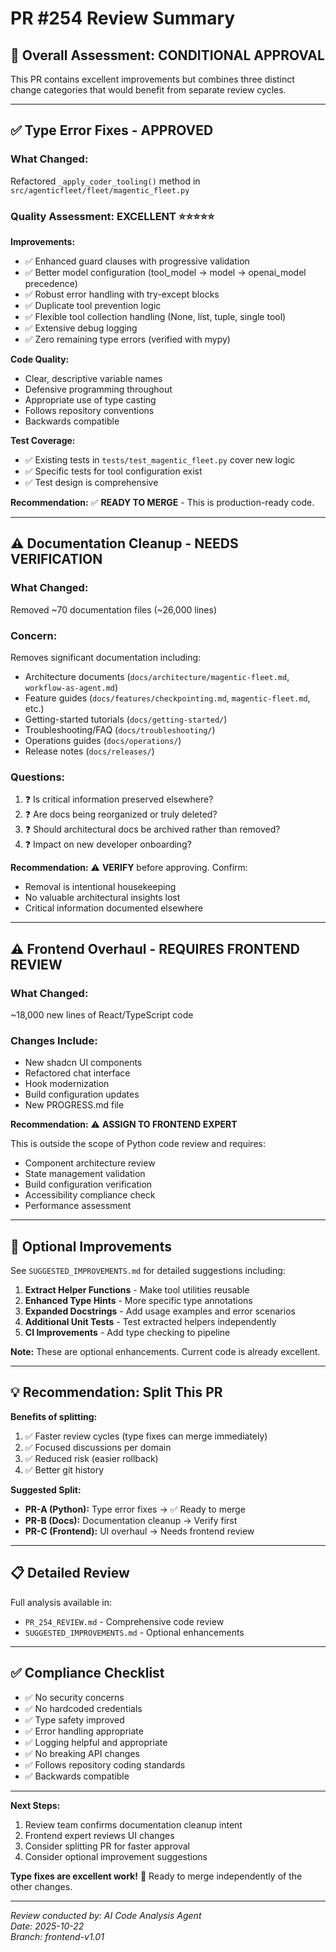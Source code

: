# PR #254 Review Summary

## 🎯 Overall Assessment: **CONDITIONAL APPROVAL**

This PR contains excellent improvements but combines three distinct change categories that would benefit from separate review cycles.

---

## ✅ Type Error Fixes - **APPROVED**

### What Changed:
Refactored `_apply_coder_tooling()` method in `src/agenticfleet/fleet/magentic_fleet.py`

### Quality Assessment: **EXCELLENT** ⭐⭐⭐⭐⭐

**Improvements:**
- ✅ Enhanced guard clauses with progressive validation
- ✅ Better model configuration (tool_model → model → openai_model precedence)
- ✅ Robust error handling with try-except blocks
- ✅ Duplicate tool prevention logic
- ✅ Flexible tool collection handling (None, list, tuple, single tool)
- ✅ Extensive debug logging
- ✅ Zero remaining type errors (verified with mypy)

**Code Quality:**
- Clear, descriptive variable names
- Defensive programming throughout
- Appropriate use of type casting
- Follows repository conventions
- Backwards compatible

**Test Coverage:**
- ✅ Existing tests in `tests/test_magentic_fleet.py` cover new logic
- ✅ Specific tests for tool configuration exist
- ✅ Test design is comprehensive

**Recommendation:** ✅ **READY TO MERGE** - This is production-ready code.

---

## ⚠️ Documentation Cleanup - **NEEDS VERIFICATION**

### What Changed:
Removed ~70 documentation files (~26,000 lines)

### Concern:
Removes significant documentation including:
- Architecture documents (`docs/architecture/magentic-fleet.md`, `workflow-as-agent.md`)
- Feature guides (`docs/features/checkpointing.md`, `magentic-fleet.md`, etc.)
- Getting-started tutorials (`docs/getting-started/`)
- Troubleshooting/FAQ (`docs/troubleshooting/`)
- Operations guides (`docs/operations/`)
- Release notes (`docs/releases/`)

### Questions:
1. ❓ Is critical information preserved elsewhere?
2. ❓ Are docs being reorganized or truly deleted?
3. ❓ Should architectural docs be archived rather than removed?
4. ❓ Impact on new developer onboarding?

**Recommendation:** ⚠️ **VERIFY** before approving. Confirm:
- Removal is intentional housekeeping
- No valuable architectural insights lost
- Critical information documented elsewhere

---

## ⚠️ Frontend Overhaul - **REQUIRES FRONTEND REVIEW**

### What Changed:
~18,000 new lines of React/TypeScript code

### Changes Include:
- New shadcn UI components
- Refactored chat interface
- Hook modernization
- Build configuration updates
- New PROGRESS.md file

**Recommendation:** ⚠️ **ASSIGN TO FRONTEND EXPERT**

This is outside the scope of Python code review and requires:
- Component architecture review
- State management validation
- Build configuration verification
- Accessibility compliance check
- Performance assessment

---

## 📝 Optional Improvements

See `SUGGESTED_IMPROVEMENTS.md` for detailed suggestions including:

1. **Extract Helper Functions** - Make tool utilities reusable
2. **Enhanced Type Hints** - More specific type annotations
3. **Expanded Docstrings** - Add usage examples and error scenarios
4. **Additional Unit Tests** - Test extracted helpers independently
5. **CI Improvements** - Add type checking to pipeline

**Note:** These are optional enhancements. Current code is already excellent.

---

## 💡 Recommendation: Split This PR

**Benefits of splitting:**
1. ✅ Faster review cycles (type fixes can merge immediately)
2. ✅ Focused discussions per domain
3. ✅ Reduced risk (easier rollback)
4. ✅ Better git history

**Suggested Split:**
- **PR-A (Python):** Type error fixes → ✅ Ready to merge
- **PR-B (Docs):** Documentation cleanup → Verify first
- **PR-C (Frontend):** UI overhaul → Needs frontend review

---

## 📋 Detailed Review

Full analysis available in:
- `PR_254_REVIEW.md` - Comprehensive code review
- `SUGGESTED_IMPROVEMENTS.md` - Optional enhancements

---

## ✅ Compliance Checklist

- ✅ No security concerns
- ✅ No hardcoded credentials
- ✅ Type safety improved
- ✅ Error handling appropriate
- ✅ Logging helpful and appropriate
- ✅ No breaking API changes
- ✅ Follows repository coding standards
- ✅ Backwards compatible

---

**Next Steps:**
1. Review team confirms documentation cleanup intent
2. Frontend expert reviews UI changes  
3. Consider splitting PR for faster approval
4. Consider optional improvement suggestions

**Type fixes are excellent work!** 🎉 Ready to merge independently of the other changes.

---

*Review conducted by: AI Code Analysis Agent*  
*Date: 2025-10-22*  
*Branch: frontend-v1.01*
